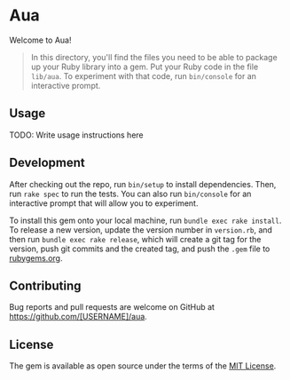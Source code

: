# Aua

Welcome to Aua!

> In this directory, you'll find the files you need to be able to package up your Ruby library into a gem. Put your Ruby code in the file `lib/aua`. To experiment with that code, run `bin/console` for an interactive prompt.

## Usage

TODO: Write usage instructions here

## Development

After checking out the repo, run `bin/setup` to install dependencies. Then, run `rake spec` to run the tests. You can also run `bin/console` for an interactive prompt that will allow you to experiment.

To install this gem onto your local machine, run `bundle exec rake install`. To release a new version, update the version number in `version.rb`, and then run `bundle exec rake release`, which will create a git tag for the version, push git commits and the created tag, and push the `.gem` file to [rubygems.org](https://rubygems.org).

## Contributing

Bug reports and pull requests are welcome on GitHub at https://github.com/[USERNAME]/aua.

## License

The gem is available as open source under the terms of the [MIT License](https://opensource.org/licenses/MIT).
